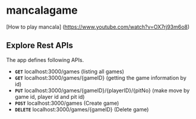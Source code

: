 # mancalagame

[How to play mancala] (https://www.youtube.com/watch?v=OX7rj93m6o8) 

## Explore Rest APIs  
  
The app defines following APIs.  
      
 - **`GET`** localhost:3000/games (listing all games) 
 - **`GET`** localhost:3000/games/{gameID} (getting the game information by id) 
 - **`PUT`** localhost:3000/games/{gameID}/{playerID}/{pitNo} (make move by game id, player id and pit id) 
 - **`POST`** localhost:3000/games (Create game) 
 - **`DELETE`** localhost:3000/games/{gameID} (Delete game) 